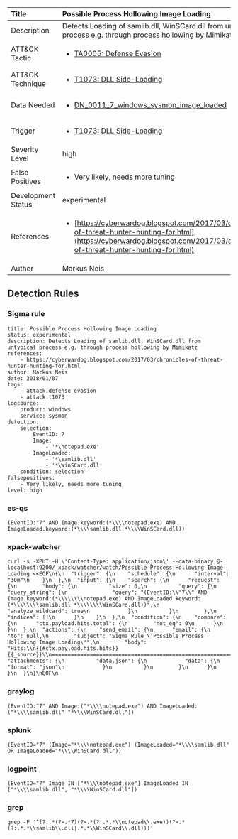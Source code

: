 | Title                | Possible Process Hollowing Image Loading                                                                                                                                                 |
|:---------------------|:------------------------------------------------------------------------------------------------------------------------------------------------------------|
| Description          | Detects Loading of samlib.dll, WinSCard.dll from untypical process e.g. through process hollowing by Mimikatz                                                                                                                                           |
| ATT&amp;CK Tactic    | <ul><li>[TA0005: Defense Evasion](https://attack.mitre.org/tactics/TA0005)</li></ul>  |
| ATT&amp;CK Technique | <ul><li>[T1073: DLL Side-Loading](https://attack.mitre.org/techniques/T1073)</li></ul>                             |
| Data Needed          | <ul><li>[DN_0011_7_windows_sysmon_image_loaded](../Data_Needed/DN_0011_7_windows_sysmon_image_loaded.md)</li></ul>                                                         |
| Trigger              | <ul><li>[T1073: DLL Side-Loading](../Triggers/T1073.md)</li></ul>  |
| Severity Level       | high                                                                                                                                                 |
| False Positives      | <ul><li>Very likely, needs more tuning</li></ul>                                                                  |
| Development Status   | experimental                                                                                                                                                |
| References           | <ul><li>[https://cyberwardog.blogspot.com/2017/03/chronicles-of-threat-hunter-hunting-for.html](https://cyberwardog.blogspot.com/2017/03/chronicles-of-threat-hunter-hunting-for.html)</li></ul>                                                          |
| Author               | Markus Neis                                                                                                                                                |


## Detection Rules

### Sigma rule

```
title: Possible Process Hollowing Image Loading 
status: experimental
description: Detects Loading of samlib.dll, WinSCard.dll from untypical process e.g. through process hollowing by Mimikatz
references:
    - https://cyberwardog.blogspot.com/2017/03/chronicles-of-threat-hunter-hunting-for.html
author: Markus Neis
date: 2018/01/07
tags:
    - attack.defense_evasion
    - attack.t1073
logsource:
    product: windows
    service: sysmon
detection:
    selection:
        EventID: 7
        Image:
            - '*\notepad.exe'
        ImageLoaded:
            - '*\samlib.dll'
            - '*\WinSCard.dll'
    condition: selection
falsepositives:
    - Very likely, needs more tuning
level: high

```





### es-qs
    
```
(EventID:"7" AND Image.keyword:(*\\\\notepad.exe) AND ImageLoaded.keyword:(*\\\\samlib.dll *\\\\WinSCard.dll))
```


### xpack-watcher
    
```
curl -s -XPUT -H \'Content-Type: application/json\' --data-binary @- localhost:9200/_xpack/watcher/watch/Possible-Process-Hollowing-Image-Loading <<EOF\n{\n  "trigger": {\n    "schedule": {\n      "interval": "30m"\n    }\n  },\n  "input": {\n    "search": {\n      "request": {\n        "body": {\n          "size": 0,\n          "query": {\n            "query_string": {\n              "query": "(EventID:\\"7\\" AND Image.keyword:(*\\\\\\\\notepad.exe) AND ImageLoaded.keyword:(*\\\\\\\\samlib.dll *\\\\\\\\WinSCard.dll))",\n              "analyze_wildcard": true\n            }\n          }\n        },\n        "indices": []\n      }\n    }\n  },\n  "condition": {\n    "compare": {\n      "ctx.payload.hits.total": {\n        "not_eq": 0\n      }\n    }\n  },\n  "actions": {\n    "send_email": {\n      "email": {\n        "to": null,\n        "subject": "Sigma Rule \'Possible Process Hollowing Image Loading\'",\n        "body": "Hits:\\n{{#ctx.payload.hits.hits}}{{_source}}\\n================================================================================\\n{{/ctx.payload.hits.hits}}",\n        "attachments": {\n          "data.json": {\n            "data": {\n              "format": "json"\n            }\n          }\n        }\n      }\n    }\n  }\n}\nEOF\n
```


### graylog
    
```
(EventID:"7" AND Image:("*\\\\notepad.exe") AND ImageLoaded:("*\\\\samlib.dll" "*\\\\WinSCard.dll"))
```


### splunk
    
```
(EventID="7" (Image="*\\\\notepad.exe") (ImageLoaded="*\\\\samlib.dll" OR ImageLoaded="*\\\\WinSCard.dll"))
```


### logpoint
    
```
(EventID="7" Image IN ["*\\\\notepad.exe"] ImageLoaded IN ["*\\\\samlib.dll", "*\\\\WinSCard.dll"])
```


### grep
    
```
grep -P '^(?:.*(?=.*7)(?=.*(?:.*.*\\notepad\\.exe))(?=.*(?:.*.*\\samlib\\.dll|.*.*\\WinSCard\\.dll)))'
```



